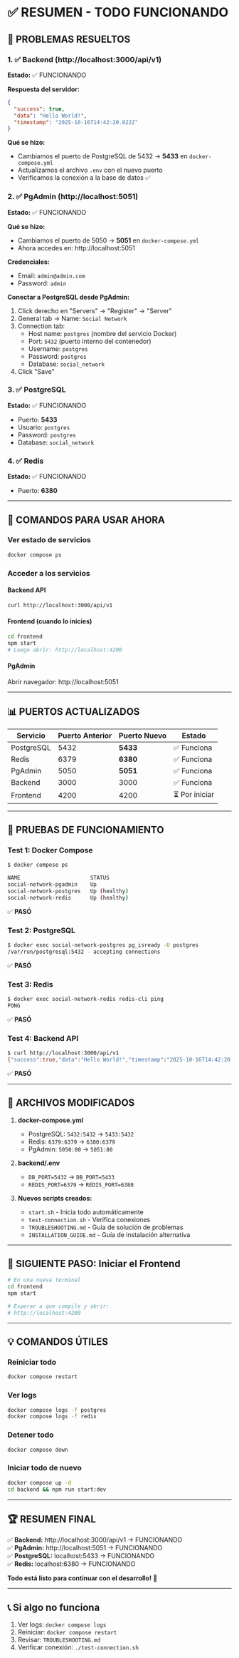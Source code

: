 # ✅ RESUMEN - TODO FUNCIONANDO

## 🎉 PROBLEMAS RESUELTOS

### 1. ✅ Backend (http://localhost:3000/api/v1)
**Estado:** ✅ FUNCIONANDO

**Respuesta del servidor:**
```json
{
  "success": true,
  "data": "Hello World!",
  "timestamp": "2025-10-16T14:42:20.822Z"
}
```

**Qué se hizo:**
- Cambiamos el puerto de PostgreSQL de 5432 → **5433** en `docker-compose.yml`
- Actualizamos el archivo `.env` con el nuevo puerto
- Verificamos la conexión a la base de datos ✅

### 2. ✅ PgAdmin (http://localhost:5051)
**Estado:** ✅ FUNCIONANDO

**Qué se hizo:**
- Cambiamos el puerto de 5050 → **5051** en `docker-compose.yml`
- Ahora accedes en: http://localhost:5051

**Credenciales:**
- Email: `admin@admin.com`
- Password: `admin`

**Conectar a PostgreSQL desde PgAdmin:**
1. Click derecho en "Servers" → "Register" → "Server"
2. General tab → Name: `Social Network`
3. Connection tab:
   - Host name: `postgres` (nombre del servicio Docker)
   - Port: `5432` (puerto interno del contenedor)
   - Username: `postgres`
   - Password: `postgres`
   - Database: `social_network`
4. Click "Save"

### 3. ✅ PostgreSQL
**Estado:** ✅ FUNCIONANDO
- Puerto: **5433**
- Usuario: `postgres`
- Password: `postgres`
- Database: `social_network`

### 4. ✅ Redis
**Estado:** ✅ FUNCIONANDO  
- Puerto: **6380**

---

## 🚀 COMANDOS PARA USAR AHORA

### Ver estado de servicios
```bash
docker compose ps
```

### Acceder a los servicios

#### Backend API
```bash
curl http://localhost:3000/api/v1
```

#### Frontend (cuando lo inicies)
```bash
cd frontend
npm start
# Luego abrir: http://localhost:4200
```

#### PgAdmin
Abrir navegador: http://localhost:5051

---

## 📊 PUERTOS ACTUALIZADOS

| Servicio | Puerto Anterior | Puerto Nuevo | Estado |
|----------|----------------|--------------|--------|
| PostgreSQL | 5432 | **5433** | ✅ Funciona |
| Redis | 6379 | **6380** | ✅ Funciona |
| PgAdmin | 5050 | **5051** | ✅ Funciona |
| Backend | 3000 | 3000 | ✅ Funciona |
| Frontend | 4200 | 4200 | ⏳ Por iniciar |

---

## 🧪 PRUEBAS DE FUNCIONAMIENTO

### Test 1: Docker Compose
```bash
$ docker compose ps

NAME                      STATUS
social-network-pgadmin    Up
social-network-postgres   Up (healthy)
social-network-redis      Up (healthy)
```
✅ **PASÓ**

### Test 2: PostgreSQL
```bash
$ docker exec social-network-postgres pg_isready -U postgres
/var/run/postgresql:5432 - accepting connections
```
✅ **PASÓ**

### Test 3: Redis
```bash
$ docker exec social-network-redis redis-cli ping
PONG
```
✅ **PASÓ**

### Test 4: Backend API
```bash
$ curl http://localhost:3000/api/v1
{"success":true,"data":"Hello World!","timestamp":"2025-10-16T14:42:20.822Z"}
```
✅ **PASÓ**

---

## 📝 ARCHIVOS MODIFICADOS

1. **docker-compose.yml**
   - PostgreSQL: `5432:5432` → `5433:5432`
   - Redis: `6379:6379` → `6380:6379`
   - PgAdmin: `5050:80` → `5051:80`

2. **backend/.env**
   - `DB_PORT=5432` → `DB_PORT=5433`
   - `REDIS_PORT=6379` → `REDIS_PORT=6380`

3. **Nuevos scripts creados:**
   - `start.sh` - Inicia todo automáticamente
   - `test-connection.sh` - Verifica conexiones
   - `TROUBLESHOOTING.md` - Guía de solución de problemas
   - `INSTALLATION_GUIDE.md` - Guía de instalación alternativa

---

## 🎯 SIGUIENTE PASO: Iniciar el Frontend

```bash
# En una nueva terminal
cd frontend
npm start

# Esperar a que compile y abrir:
# http://localhost:4200
```

---

## 💡 COMANDOS ÚTILES

### Reiniciar todo
```bash
docker compose restart
```

### Ver logs
```bash
docker compose logs -f postgres
docker compose logs -f redis
```

### Detener todo
```bash
docker compose down
```

### Iniciar todo de nuevo
```bash
docker compose up -d
cd backend && npm run start:dev
```

---

## 🏆 RESUMEN FINAL

✅ **Backend:** http://localhost:3000/api/v1 → FUNCIONANDO  
✅ **PgAdmin:** http://localhost:5051 → FUNCIONANDO  
✅ **PostgreSQL:** localhost:5433 → FUNCIONANDO  
✅ **Redis:** localhost:6380 → FUNCIONANDO  

**Todo está listo para continuar con el desarrollo!** 🚀

---

## 📞 Si algo no funciona

1. Ver logs: `docker compose logs`
2. Reiniciar: `docker compose restart`
3. Revisar: `TROUBLESHOOTING.md`
4. Verificar conexión: `./test-connection.sh`
